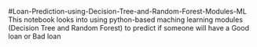 #Loan-Prediction-using-Decision-Tree-and-Random-Forest-Modules-ML
This notebook looks into using python-based maching learning modules (Decision Tree and Random Forest) to predict if someone will have a Good loan or Bad loan 
